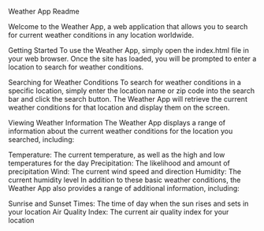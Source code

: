 Weather App Readme

Welcome to the Weather App, a web application that allows you to search for current weather conditions in any location worldwide.

Getting Started
To use the Weather App, simply open the index.html file in your web browser. Once the site has loaded, you will be prompted to enter a location to search for weather conditions.

Searching for Weather Conditions
To search for weather conditions in a specific location, simply enter the location name or zip code into the search bar and click the search button. The Weather App will retrieve the current weather conditions for that location and display them on the screen.

Viewing Weather Information
The Weather App displays a range of information about the current weather conditions for the location you searched, including:

Temperature: The current temperature, as well as the high and low temperatures for the day
Precipitation: The likelihood and amount of precipitation
Wind: The current wind speed and direction
Humidity: The current humidity level
In addition to these basic weather conditions, the Weather App also provides a range of additional information, including:

Sunrise and Sunset Times: The time of day when the sun rises and sets in your location
Air Quality Index: The current air quality index for your location
